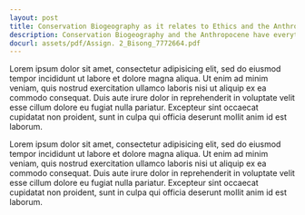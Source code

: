 ```yaml
---
layout: post
title: Conservation Biogeography as it relates to Ethics and the Anthropocene
description: Conservation Biogeography and the Anthropocene have everything to do with each other. Considering how much the Anthropocene has affected the environment, the impact has been truly tremendous; affecting the Earth’s biodiversity and altering the biogeographic trend over time. The Anthropocene indeed provoked the need for conservation, without it, the Earth’s self-sustaining natural processes would continue as normal. However, in present time, there is a great need for conservation measures as never before because man’s activities are beyond unsustainable.
docurl: assets/pdf/Assign. 2_Bisong_7772664.pdf
---
```


Lorem ipsum dolor sit amet,  consectetur adipisicing elit,  sed do eiusmod tempor incididunt ut labore et dolore magna aliqua. Ut enim ad minim veniam,  quis nostrud exercitation ullamco laboris nisi ut aliquip ex ea commodo consequat. Duis aute irure dolor in reprehenderit in voluptate velit esse cillum dolore eu fugiat nulla pariatur. Excepteur sint occaecat cupidatat non proident,  sunt in culpa qui officia deserunt mollit anim id est laborum.

Lorem ipsum dolor sit amet,  consectetur adipisicing elit,  sed do eiusmod tempor incididunt ut labore et dolore magna aliqua. Ut enim ad minim veniam,  quis nostrud exercitation ullamco laboris nisi ut aliquip ex ea commodo consequat. Duis aute irure dolor in reprehenderit in voluptate velit esse cillum dolore eu fugiat nulla pariatur. Excepteur sint occaecat cupidatat non proident,  sunt in culpa qui officia deserunt mollit anim id est laborum.
